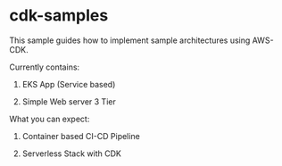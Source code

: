 # cdk-samples

This sample guides how to implement sample architectures using AWS-CDK.

Currently contains:

1. EKS App (Service based)

2. Simple Web server 3 Tier

What you can expect:

1. Container based CI-CD Pipeline

2. Serverless Stack with CDK


